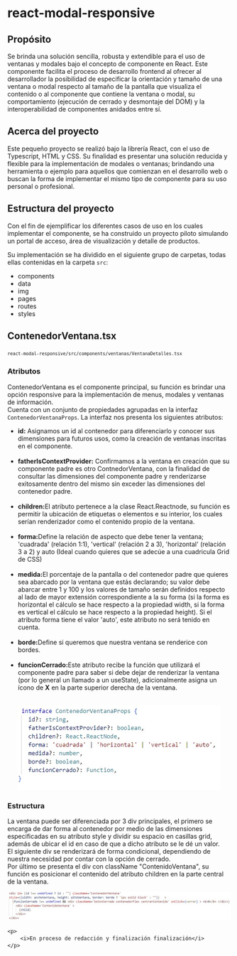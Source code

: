 <!DOCTYPE html>
<html lang="es">

<head>
    <meta charset="UTF-8">
    <meta name="viewport" content="width=device-width, initial-scale=1.0">
</head>

<body>
    <hgroup>
        <h1>react-modal-responsive</h1>
        <h2>Propósito</h2>
    </hgroup>
    <p>
        Se brinda una solución sencilla, robusta y extendible para el uso de ventanas y modales bajo el
        concepto de componente en React. Este componente facilita el proceso de desarrollo frontend al
        ofrecer al desarrollador la posibilidad de especificar la orientación y tamaño de una ventana o modal
        respecto
        al tamaño de la pantalla que visualiza el contenido o al componente que contiene la ventana o modal,
        su comportamiento (ejecución de cerrado y desmontaje del DOM) y la interoperabilidad de componentes
        anidados entre sí.
    </p>
    <h2>Acerca del proyecto</h2>
    <p>
        Este pequeño proyecto se realizó bajo la librería React, con el uso de Typescript, HTML y CSS.
        Su finalidad es presentar una solución reducida y flexible para la implementación de modales o ventanas;
        brindando una herramienta o ejemplo para aquellos que comienzan en el desarrollo web o buscan la forma
        de implementar el mismo tipo de componente para su uso personal o profesional.
    </p>
    <h2>Estructura del proyecto</h2>
    <p>
        Con el fin de ejemplificar los diferentes casos de uso en los cuales implementar el componente, se ha
        construido un proyecto piloto simulando un portal de acceso, área de visualización y detalle
        de productos.
    </p>
    <p>
        Su implementación se ha dividido en el siguiente grupo de carpetas, todas ellas contenidas en la
        carpeta <code>src</code>:
    </p>
    <ul>
        <li>components</li>
        <li>data</li>
        <li>img</li>
        <li>pages</li>
        <li>routes</li>
        <li>styles</li>
    </ul>
    <h2>ContenedorVentana.tsx</h2>
    <small><code>react-modal-responsive/src/components/ventanas/VentanaDetalles.tsx</code></small><br>
    <h3>Atributos</h3>
    <p>
        ContenedorVentana es el componente principal, su función es brindar una opción responsive para la
        implementación de menus, modales y ventanas de información. <br>
        Cuenta con un conjunto de propiedades agrupadas en la interfaz <code>ContenedorVentanaProps</code>.
        La interfaz nos presenta los siguientes atributos: <br>
        <ul>
            <li>
                <b>id:</b> Asignamos un id al contenedor para diferenciarlo y conocer sus 
                dimensiones para futuros usos, como la creación de ventanas inscritas en el componente. 
            </li><br>
            <li>
                <b>fatherIsContextProvider:</b> Confirmamos a la ventana en creación que su componente padre es
                otro ContnedorVentana, con la finalidad de consultar las dimensiones del componente padre y 
                renderizarse exitosamente dentro del mismo sin exceder las dimensiones del contenedor padre.
            </li><br>
            <li>
                <b>children:</b>El atributo pertenece a la clase React.Reactnode, su función es permitir
                la ubicación de etiquetas o elementos e su interior, los cuales serían renderizador como 
                el contenido propio de la ventana.
            </li><br>
            <li>
                <b>forma:</b>Define la relación de aspecto que debe tener la ventana; 'cuadrada' (relación 1:1),
                 'vertical' (relación 2 a 3), 'horizontal' (relación 3 a 2) y auto (Ideal cuando quieres que se 
                 adecúe a una cuadricula Grid de CSS)
            </li><br>
            <li>
                <b>medida:</b>El porcentaje de la pantalla o del contenedor padre que quieres sea abarcado por 
                la ventana que estás declarando; su valor debe abarcar entre 1 y 100 y los valores de tamaño 
                serán definidos respecto al lado de mayor extensión correspondiente a la su forma (si la forma es horizontal 
                el cálculo se hace respecto a la propiedad width, si la forma es vertical el cálculo se hace 
                respecto a la propiedad height). Si el atributo forma tiene el valor 'auto', este atributo no 
                será tenido en cuenta.
            </li><br>
            <li>
                <b>borde:</b>Define si queremos que nuestra ventana se renderice con bordes.
            </li><br>
            <li>
                <b>funcionCerrado:</b>Este atributo recibe la función que utilizará el componente padre para saber
                si debe dejar de renderizar la ventana (por lo general un llamado a un useState), adicionalmente 
                asigna un ícono de <b>X</b> en la parte superior derecha de la ventana. 
            </li>
        </ul><br>
        <center>
            <img src="./src/img/contenedorventanaprops.jpg" alt="Interfaz ContenedorVentanaProps">
        </center>
    </p>
    <h3>Estructura</h3>
    <p>
        La ventana puede ser diferenciada por 3 div principales, el primero se encarga de dar forma al contenedor
        por medio de las dimensiones especificadas en su atributo style y dividir su espacio en casillas grid, 
        además de ubicar el id en caso de que a dicho atributo se le dé un valor. <br>
        El siguiente div se renderizará de forma condicional, dependiendo de nuestra necesidad por contar con la 
        opción de cerrado. <br>
        Por último se presenta el div con className "ContenidoVentana", su función es posicionar el contenido 
        del atributo children en la parte central de la ventana.
    </p>
    <center>
        <img src="./src/img/ContenedroVentana_Estructura.jpg" alt="Estructura básica contenedor">
    </center>

    <p>
        <i>En proceso de redacción y finalización finalización</i>
    </p>
</body>
</html>